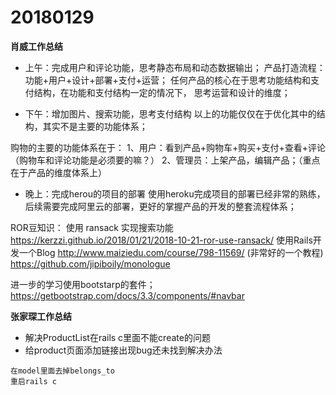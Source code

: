 # 20180129

**肖威工作总结**
- 上午：完成用户和评论功能，思考静态布局和动态数据输出；
产品打造流程：功能+用户+设计+部署+支付+运营；
任何产品的核心在于思考功能结构和支付结构，在功能和支付结构一定的情况下， 思考运营和设计的维度；

- 下午：增加图片、搜索功能，思考支付结构
以上的功能仅仅在于优化其中的结构，其实不是主要的功能体系；

购物的主要的功能体系在于：
1、用户：看到产品+购物车+购买+支付+查看+评论（购物车和评论功能是必须要的嘛？）
2、管理员：上架产品，编辑产品；（重点在于产品的维度体系上）

- 晚上：完成herou的项目的部署
使用heroku完成项目的部署已经非常的熟练，后续需要完成阿里云的部署，更好的掌握产品的开发的整套流程体系；


ROR豆知识： 使用 ransack 实现搜索功能
https://kerzzi.github.io/2018/01/21/2018-10-21-ror-use-ransack/
使用Rails开发一个Blog
http://www.maiziedu.com/course/798-11569/
(非常好的一个教程)
https://github.com/jipiboily/monologue

进一步的学习使用bootstarp的套件；
https://getbootstrap.com/docs/3.3/components/#navbar

**张家琛工作总结**
- 解决ProductList在rails c里面不能create的问题
- 给product页面添加链接出现bug还未找到解决办法
```
在model里面去掉belongs_to
重启rails c
```

